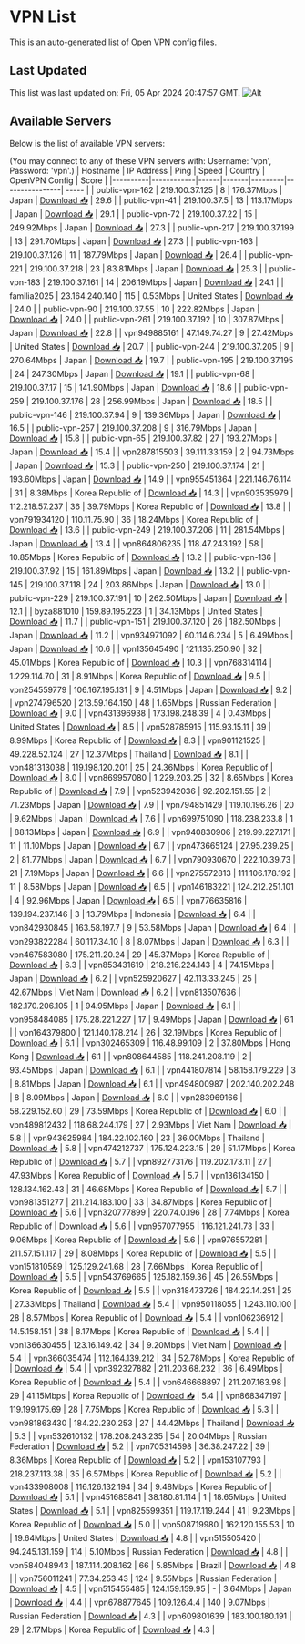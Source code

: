 # VPN List

This is an auto-generated list of Open VPN config files.

## Last Updated

This list was last updated on: Fri, 05 Apr 2024 20:47:57 GMT.
![Alt](https://repobeats.axiom.co/api/embed/186b98318ef1479477931607c1ad7d823f12451f.svg "Repobeats analytics image")

## Available Servers

Below is the list of available VPN servers:

(You may connect to any of these VPN servers with: Username: 'vpn', Password: 'vpn'.)
| Hostname | IP Address | Ping | Speed | Country | OpenVPN Config | Score |
|----------|------------|------|-------|---------|----------------| ----- |
| public-vpn-162 | 219.100.37.125 | 8 | 176.37Mbps | Japan | [Download 📥](./configs/server_0_JP.ovpn) | 29.6 |
| public-vpn-41 | 219.100.37.5 | 13 | 113.17Mbps | Japan | [Download 📥](./configs/server_1_JP.ovpn) | 29.1 |
| public-vpn-72 | 219.100.37.22 | 15 | 249.92Mbps | Japan | [Download 📥](./configs/server_2_JP.ovpn) | 27.3 |
| public-vpn-217 | 219.100.37.199 | 13 | 291.70Mbps | Japan | [Download 📥](./configs/server_3_JP.ovpn) | 27.3 |
| public-vpn-163 | 219.100.37.126 | 11 | 187.79Mbps | Japan | [Download 📥](./configs/server_4_JP.ovpn) | 26.4 |
| public-vpn-221 | 219.100.37.218 | 23 | 83.81Mbps | Japan | [Download 📥](./configs/server_5_JP.ovpn) | 25.3 |
| public-vpn-183 | 219.100.37.161 | 14 | 206.19Mbps | Japan | [Download 📥](./configs/server_6_JP.ovpn) | 24.1 |
| familia2025 | 23.164.240.140 | 115 | 0.53Mbps | United States | [Download 📥](./configs/server_7_US.ovpn) | 24.0 |
| public-vpn-90 | 219.100.37.55 | 10 | 222.82Mbps | Japan | [Download 📥](./configs/server_8_JP.ovpn) | 24.0 |
| public-vpn-261 | 219.100.37.192 | 10 | 307.87Mbps | Japan | [Download 📥](./configs/server_9_JP.ovpn) | 22.8 |
| vpn949885161 | 47.149.74.27 | 9 | 27.42Mbps | United States | [Download 📥](./configs/server_10_US.ovpn) | 20.7 |
| public-vpn-244 | 219.100.37.205 | 9 | 270.64Mbps | Japan | [Download 📥](./configs/server_11_JP.ovpn) | 19.7 |
| public-vpn-195 | 219.100.37.195 | 24 | 247.30Mbps | Japan | [Download 📥](./configs/server_12_JP.ovpn) | 19.1 |
| public-vpn-68 | 219.100.37.17 | 15 | 141.90Mbps | Japan | [Download 📥](./configs/server_13_JP.ovpn) | 18.6 |
| public-vpn-259 | 219.100.37.176 | 28 | 256.99Mbps | Japan | [Download 📥](./configs/server_14_JP.ovpn) | 18.5 |
| public-vpn-146 | 219.100.37.94 | 9 | 139.36Mbps | Japan | [Download 📥](./configs/server_15_JP.ovpn) | 16.5 |
| public-vpn-257 | 219.100.37.208 | 9 | 316.79Mbps | Japan | [Download 📥](./configs/server_16_JP.ovpn) | 15.8 |
| public-vpn-65 | 219.100.37.82 | 27 | 193.27Mbps | Japan | [Download 📥](./configs/server_17_JP.ovpn) | 15.4 |
| vpn287815503 | 39.111.33.159 | 2 | 94.73Mbps | Japan | [Download 📥](./configs/server_18_JP.ovpn) | 15.3 |
| public-vpn-250 | 219.100.37.174 | 21 | 193.60Mbps | Japan | [Download 📥](./configs/server_19_JP.ovpn) | 14.9 |
| vpn955451364 | 221.146.76.114 | 31 | 8.38Mbps | Korea Republic of | [Download 📥](./configs/server_20_KR.ovpn) | 14.3 |
| vpn903535979 | 112.218.57.237 | 36 | 39.79Mbps | Korea Republic of | [Download 📥](./configs/server_21_KR.ovpn) | 13.8 |
| vpn791934120 | 110.11.75.90 | 36 | 18.24Mbps | Korea Republic of | [Download 📥](./configs/server_22_KR.ovpn) | 13.6 |
| public-vpn-249 | 219.100.37.206 | 11 | 281.54Mbps | Japan | [Download 📥](./configs/server_23_JP.ovpn) | 13.4 |
| vpn864806235 | 118.47.243.192 | 58 | 10.85Mbps | Korea Republic of | [Download 📥](./configs/server_24_KR.ovpn) | 13.2 |
| public-vpn-136 | 219.100.37.92 | 15 | 161.89Mbps | Japan | [Download 📥](./configs/server_25_JP.ovpn) | 13.2 |
| public-vpn-145 | 219.100.37.118 | 24 | 203.86Mbps | Japan | [Download 📥](./configs/server_26_JP.ovpn) | 13.0 |
| public-vpn-229 | 219.100.37.191 | 10 | 262.50Mbps | Japan | [Download 📥](./configs/server_27_JP.ovpn) | 12.1 |
| byza881010 | 159.89.195.223 | 1 | 34.13Mbps | United States | [Download 📥](./configs/server_28_US.ovpn) | 11.7 |
| public-vpn-151 | 219.100.37.120 | 26 | 182.50Mbps | Japan | [Download 📥](./configs/server_29_JP.ovpn) | 11.2 |
| vpn934971092 | 60.114.6.234 | 5 | 6.49Mbps | Japan | [Download 📥](./configs/server_30_JP.ovpn) | 10.6 |
| vpn135645490 | 121.135.250.90 | 32 | 45.01Mbps | Korea Republic of | [Download 📥](./configs/server_31_KR.ovpn) | 10.3 |
| vpn768314114 | 1.229.114.70 | 31 | 8.91Mbps | Korea Republic of | [Download 📥](./configs/server_32_KR.ovpn) | 9.5 |
| vpn254559779 | 106.167.195.131 | 9 | 4.51Mbps | Japan | [Download 📥](./configs/server_33_JP.ovpn) | 9.2 |
| vpn274796520 | 213.59.164.150 | 48 | 1.65Mbps | Russian Federation | [Download 📥](./configs/server_34_RU.ovpn) | 9.0 |
| vpn431396938 | 173.198.248.39 | 4 | 0.43Mbps | United States | [Download 📥](./configs/server_35_US.ovpn) | 8.5 |
| vpn528785915 | 115.93.15.11 | 39 | 8.99Mbps | Korea Republic of | [Download 📥](./configs/server_36_KR.ovpn) | 8.3 |
| vpn901121525 | 49.228.52.124 | 27 | 12.37Mbps | Thailand | [Download 📥](./configs/server_37_TH.ovpn) | 8.1 |
| vpn481313038 | 119.198.120.201 | 25 | 24.36Mbps | Korea Republic of | [Download 📥](./configs/server_38_KR.ovpn) | 8.0 |
| vpn869957080 | 1.229.203.25 | 32 | 8.65Mbps | Korea Republic of | [Download 📥](./configs/server_39_KR.ovpn) | 7.9 |
| vpn523942036 | 92.202.151.55 | 2 | 71.23Mbps | Japan | [Download 📥](./configs/server_40_JP.ovpn) | 7.9 |
| vpn794851429 | 119.10.196.26 | 20 | 9.62Mbps | Japan | [Download 📥](./configs/server_41_JP.ovpn) | 7.6 |
| vpn699751090 | 118.238.233.8 | 1 | 88.13Mbps | Japan | [Download 📥](./configs/server_42_JP.ovpn) | 6.9 |
| vpn940830906 | 219.99.227.171 | 11 | 11.10Mbps | Japan | [Download 📥](./configs/server_43_JP.ovpn) | 6.7 |
| vpn473665124 | 27.95.239.25 | 2 | 81.77Mbps | Japan | [Download 📥](./configs/server_44_JP.ovpn) | 6.7 |
| vpn790930670 | 222.10.39.73 | 21 | 7.19Mbps | Japan | [Download 📥](./configs/server_45_JP.ovpn) | 6.6 |
| vpn275572813 | 111.106.178.192 | 11 | 8.58Mbps | Japan | [Download 📥](./configs/server_46_JP.ovpn) | 6.5 |
| vpn146183221 | 124.212.251.101 | 4 | 92.96Mbps | Japan | [Download 📥](./configs/server_47_JP.ovpn) | 6.5 |
| vpn776635816 | 139.194.237.146 | 3 | 13.79Mbps | Indonesia | [Download 📥](./configs/server_48_ID.ovpn) | 6.4 |
| vpn842930845 | 163.58.197.7 | 9 | 53.58Mbps | Japan | [Download 📥](./configs/server_49_JP.ovpn) | 6.4 |
| vpn293822284 | 60.117.34.10 | 8 | 8.07Mbps | Japan | [Download 📥](./configs/server_50_JP.ovpn) | 6.3 |
| vpn467583080 | 175.211.20.24 | 29 | 45.37Mbps | Korea Republic of | [Download 📥](./configs/server_51_KR.ovpn) | 6.3 |
| vpn853431619 | 218.216.224.143 | 4 | 74.15Mbps | Japan | [Download 📥](./configs/server_52_JP.ovpn) | 6.2 |
| vpn525920627 | 42.113.33.245 | 25 | 42.67Mbps | Viet Nam | [Download 📥](./configs/server_53_VN.ovpn) | 6.2 |
| vpn813507636 | 182.170.206.105 | 1 | 94.95Mbps | Japan | [Download 📥](./configs/server_54_JP.ovpn) | 6.1 |
| vpn958484085 | 175.28.221.227 | 17 | 9.49Mbps | Japan | [Download 📥](./configs/server_55_JP.ovpn) | 6.1 |
| vpn164379800 | 121.140.178.214 | 26 | 32.19Mbps | Korea Republic of | [Download 📥](./configs/server_56_KR.ovpn) | 6.1 |
| vpn302465309 | 116.48.99.109 | 2 | 37.80Mbps | Hong Kong | [Download 📥](./configs/server_57_HK.ovpn) | 6.1 |
| vpn808644585 | 118.241.208.119 | 2 | 93.45Mbps | Japan | [Download 📥](./configs/server_58_JP.ovpn) | 6.1 |
| vpn441807814 | 58.158.179.229 | 3 | 8.81Mbps | Japan | [Download 📥](./configs/server_59_JP.ovpn) | 6.1 |
| vpn494800987 | 202.140.202.248 | 8 | 8.09Mbps | Japan | [Download 📥](./configs/server_60_JP.ovpn) | 6.0 |
| vpn283969166 | 58.229.152.60 | 29 | 73.59Mbps | Korea Republic of | [Download 📥](./configs/server_61_KR.ovpn) | 6.0 |
| vpn489812432 | 118.68.244.179 | 27 | 2.93Mbps | Viet Nam | [Download 📥](./configs/server_62_VN.ovpn) | 5.8 |
| vpn943625984 | 184.22.102.160 | 23 | 36.00Mbps | Thailand | [Download 📥](./configs/server_63_TH.ovpn) | 5.8 |
| vpn474212737 | 175.124.223.15 | 29 | 51.17Mbps | Korea Republic of | [Download 📥](./configs/server_64_KR.ovpn) | 5.7 |
| vpn892773176 | 119.202.173.11 | 27 | 47.93Mbps | Korea Republic of | [Download 📥](./configs/server_65_KR.ovpn) | 5.7 |
| vpn136134150 | 128.134.162.43 | 31 | 46.68Mbps | Korea Republic of | [Download 📥](./configs/server_66_KR.ovpn) | 5.7 |
| vpn981351277 | 211.214.183.100 | 33 | 34.87Mbps | Korea Republic of | [Download 📥](./configs/server_67_KR.ovpn) | 5.6 |
| vpn320777899 | 220.74.0.196 | 28 | 7.74Mbps | Korea Republic of | [Download 📥](./configs/server_68_KR.ovpn) | 5.6 |
| vpn957077955 | 116.121.241.73 | 33 | 9.06Mbps | Korea Republic of | [Download 📥](./configs/server_69_KR.ovpn) | 5.6 |
| vpn976557281 | 211.57.151.117 | 29 | 8.08Mbps | Korea Republic of | [Download 📥](./configs/server_70_KR.ovpn) | 5.5 |
| vpn151810589 | 125.129.241.68 | 28 | 7.66Mbps | Korea Republic of | [Download 📥](./configs/server_71_KR.ovpn) | 5.5 |
| vpn543769665 | 125.182.159.36 | 45 | 26.55Mbps | Korea Republic of | [Download 📥](./configs/server_72_KR.ovpn) | 5.5 |
| vpn318473726 | 184.22.14.251 | 25 | 27.33Mbps | Thailand | [Download 📥](./configs/server_73_TH.ovpn) | 5.4 |
| vpn950118055 | 1.243.110.100 | 28 | 8.57Mbps | Korea Republic of | [Download 📥](./configs/server_74_KR.ovpn) | 5.4 |
| vpn106236912 | 14.5.158.151 | 38 | 8.17Mbps | Korea Republic of | [Download 📥](./configs/server_75_KR.ovpn) | 5.4 |
| vpn136630455 | 123.16.149.42 | 34 | 9.20Mbps | Viet Nam | [Download 📥](./configs/server_76_VN.ovpn) | 5.4 |
| vpn366035474 | 112.164.139.212 | 34 | 52.78Mbps | Korea Republic of | [Download 📥](./configs/server_77_KR.ovpn) | 5.4 |
| vpn392327882 | 211.203.68.232 | 36 | 6.49Mbps | Korea Republic of | [Download 📥](./configs/server_78_KR.ovpn) | 5.4 |
| vpn646668897 | 211.207.163.98 | 29 | 41.15Mbps | Korea Republic of | [Download 📥](./configs/server_79_KR.ovpn) | 5.4 |
| vpn868347197 | 119.199.175.69 | 28 | 7.75Mbps | Korea Republic of | [Download 📥](./configs/server_80_KR.ovpn) | 5.3 |
| vpn981863430 | 184.22.230.253 | 27 | 44.42Mbps | Thailand | [Download 📥](./configs/server_81_TH.ovpn) | 5.3 |
| vpn532610132 | 178.208.243.235 | 54 | 20.04Mbps | Russian Federation | [Download 📥](./configs/server_82_RU.ovpn) | 5.2 |
| vpn705314598 | 36.38.247.22 | 39 | 8.36Mbps | Korea Republic of | [Download 📥](./configs/server_83_KR.ovpn) | 5.2 |
| vpn153107793 | 218.237.113.38 | 35 | 6.57Mbps | Korea Republic of | [Download 📥](./configs/server_84_KR.ovpn) | 5.2 |
| vpn433908008 | 116.126.132.194 | 34 | 9.48Mbps | Korea Republic of | [Download 📥](./configs/server_85_KR.ovpn) | 5.1 |
| vpn451685841 | 38.180.81.114 | 1 | 18.65Mbps | United States | [Download 📥](./configs/server_86_US.ovpn) | 5.1 |
| vpn825599351 | 119.17.119.244 | 41 | 9.23Mbps | Korea Republic of | [Download 📥](./configs/server_87_KR.ovpn) | 5.0 |
| vpn508719980 | 162.120.155.53 | 10 | 19.64Mbps | United States | [Download 📥](./configs/server_88_US.ovpn) | 4.8 |
| vpn515505420 | 94.245.131.159 | 114 | 5.10Mbps | Russian Federation | [Download 📥](./configs/server_89_RU.ovpn) | 4.8 |
| vpn584048943 | 187.114.208.162 | 66 | 5.85Mbps | Brazil | [Download 📥](./configs/server_90_BR.ovpn) | 4.8 |
| vpn756011241 | 77.34.253.43 | 124 | 9.55Mbps | Russian Federation | [Download 📥](./configs/server_91_RU.ovpn) | 4.5 |
| vpn515455485 | 124.159.159.95 | - | 3.64Mbps | Japan | [Download 📥](./configs/server_92_JP.ovpn) | 4.4 |
| vpn678877645 | 109.126.4.4 | 140 | 9.07Mbps | Russian Federation | [Download 📥](./configs/server_93_RU.ovpn) | 4.3 |
| vpn609801639 | 183.100.180.191 | 29 | 2.17Mbps | Korea Republic of | [Download 📥](./configs/server_94_KR.ovpn) | 4.3 |

